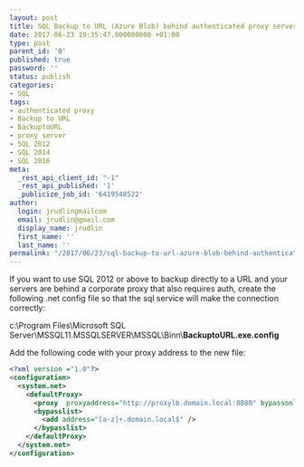 ```yaml
---
layout: post
title: SQL Backup to URL (Azure Blob) behind authenticated proxy server
date: 2017-06-23 19:35:47.000000000 +01:00
type: post
parent_id: '0'
published: true
password: ''
status: publish
categories:
- SQL
tags:
- authenticated proxy
- Backup to URL
- BackuptoURL
- proxy server
- SQL 2012
- SQL 2014
- SQL 2016
meta:
  _rest_api_client_id: "-1"
  _rest_api_published: '1'
  _publicize_job_id: '6419548522'
author:
  login: jrudlingmailcom
  email: jrudlin@gmail.com
  display_name: jrudlin
  first_name: ''
  last_name: ''
permalink: "/2017/06/23/sql-backup-to-url-azure-blob-behind-authenticated-proxy-server/"
---
```

If you want to use SQL 2012 or above to backup directly to a URL and your servers are behind a corporate proxy that also requires auth, create the following .net config file so that the sql service will make the connection correctly:

c:\Program Files\Microsoft SQL Server\MSSQL11.MSSQLSERVER\MSSQL\Binn\\**BackuptoURL.exe.config**

Add the following code with your proxy address to the new file:

```xml
<?xml version ="1.0"?>
<configuration>
  <system.net>
    <defaultProxy>
      <proxy  proxyaddress="http://proxylb.domain.local:8080" bypassonlocal="true" usesystemdefault="True" />
      <bypasslist>
        <add address="[a-z]+.domain.local$" />
      </bypasslist>
    </defaultProxy>
  </system.net>
</configuration>
```